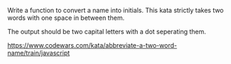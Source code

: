 Write a function to convert a name into initials. This kata strictly takes two words with one space in between them.

The output should be two capital letters with a dot seperating them.

https://www.codewars.com/kata/abbreviate-a-two-word-name/train/javascript